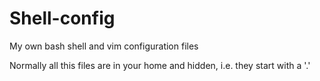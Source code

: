 # Shell-config
My own bash shell and vim configuration files

Normally all this files are in your home and hidden, i.e. they start with a '.'
